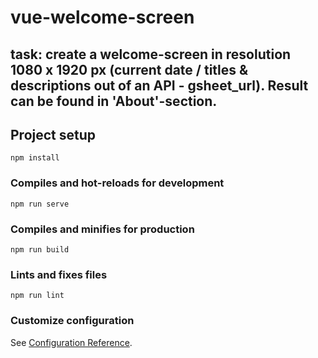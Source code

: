 # vue-welcome-screen

task: create a welcome-screen in resolution 1080 x 1920 px (current date / titles & descriptions out of an API - gsheet_url). Result can be found in 'About'-section.
-----------------

## Project setup
```
npm install
```

### Compiles and hot-reloads for development
```
npm run serve
```

### Compiles and minifies for production
```
npm run build
```

### Lints and fixes files
```
npm run lint
```

### Customize configuration
See [Configuration Reference](https://cli.vuejs.org/config/).
